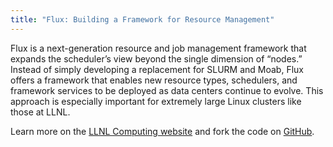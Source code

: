 ```yaml
---
title: "Flux: Building a Framework for Resource Management"
---
```


 Flux is a next-generation resource and job management framework that expands the scheduler’s view beyond the single dimension of “nodes.” Instead of simply developing a replacement for SLURM and Moab, Flux offers a framework that enables new resource types, schedulers, and framework services to be deployed as data centers continue to evolve. This approach is especially important for extremely large Linux clusters like those at LLNL.

Learn more on the [LLNL Computing website](https://computing.llnl.gov/projects/flux-building-framework-resource-management) and fork the code on [GitHub](https://github.com/flux-framework).
